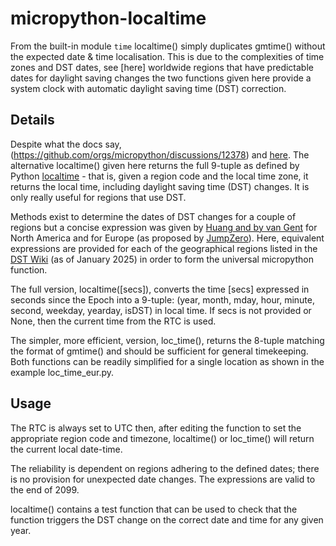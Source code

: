 # micropython-localtime
From the built-in module `time` localtime() simply duplicates gmtime() without the expected date & time localisation. This is due to the complexities of time zones and DST dates, see [here]
worldwide regions that have predictable dates for daylight saving changes the two functions given here provide a system clock with automatic daylight saving time (DST) correction.
## Details
Despite what the docs say,(https://github.com/orgs/micropython/discussions/12378) and [here](https://forums.raspberrypi.com/viewtopic.php?t=337259&sid=dc6f7a405e66ee699aa182ff7b802eaf). The alternative localtime() given here returns the full 9-tuple as defined by Python [localtime](https://docs.python.org/3/library/time.html) - that is, given a region code and the local time zone, it returns the local time, including daylight saving time (DST) changes. It is only really useful for regions that use DST.

Methods exist to determine the dates of DST changes for a couple of regions but a concise expression was given by [Huang and by van Gent](https://www.webexhibits.org/daylightsaving/i.html) for North America and for Europe (as proposed by [JumpZero](https://forum.micropython.org/viewtopic.php?f=2&t=4034)). Here, equivalent expressions are provided for each of the geographical regions listed in the [DST Wiki](https://en.wikipedia.org/wiki/Daylight_saving_time_by_country) (as of January 2025) in order to form the universal micropython function.

The full version, localtime([secs]), converts the time [secs] expressed in seconds since the Epoch into a 9-tuple: (year, month, mday, hour, minute, second, weekday, yearday, isDST) in local time. If secs is not provided or None, then the current time from the RTC is used.

The simpler, more efficient, version, loc_time(), returns the 8-tuple matching the format of gmtime() and should be sufficient for general timekeeping. 
Both functions can be readily simplified for a single location as shown in the example loc_time_eur.py.
## Usage
The RTC is always set to UTC then, after editing the function to set the appropriate region code and timezone, localtime() or loc_time() will return the current local date-time. 

The reliability is dependent on regions adhering to the defined dates; there is no provision for unexpected date changes. The expressions are valid to the end of 2099.

localtime() contains a test function that can be used to check that the function triggers the DST change on the correct date and time for any given year.
